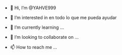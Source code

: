 - 👋 Hi, I’m @YAHVE999
- 👀 I’m interested in en todo lo que me pueda ayudar

- 🌱 I’m currently learning ...
- 💞️ I’m looking to collaborate on ...
- 📫 How to reach me ...

<!---
YAHVE999/YAHVE999 is a ✨ special ✨ repository because its `README.md` (this file) appears on your GitHub profile.
You can click the Preview link to take a look at your changes.
--->
